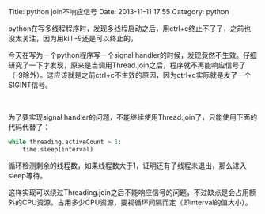 Title: python join不响应信号
Date: 2013-11-11 17:55
Category: python

python在写多线程程序时，发现多线程启动之后，用ctrl+c终止不了了，之前也没太关注，因为用kill -9还是可以终止的。

今天在写为一个python程序写一个signal handler的时候，发现竟然不生效。仔细研究了一下才发现，原来是当调用Thread.join之后，程序就不再能响应信号了（-9除外）。这应该就是之前ctrl+c不生效的原因，因为ctrl+c实际就是发了一个SIGINT信号。

 

为了要实现signal handler的问题，不能继续使用Thread.join了，只能使用下面的代码代替了：

```python
while threading.activeCount > 1:
    time.sleep(interval)
```
循环检测剩余的线程数，如果线程数大于1，证明还有子线程未退出，那么进入sleep等待。

这样实现可以绕过Threading.join之后不能响应信号的问题，不过缺点是会占用额外的CPU资源。占用多少CPU资源，要视循环间隔而定（即interval的值大小）。

